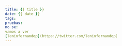 ```yaml
---
title: {{ title }}
date: {{ date }}
tags:
pruebas:
no se:
vamos a ver
[leninfernandop](https://twitter.com/leninfernandop)
---
```

